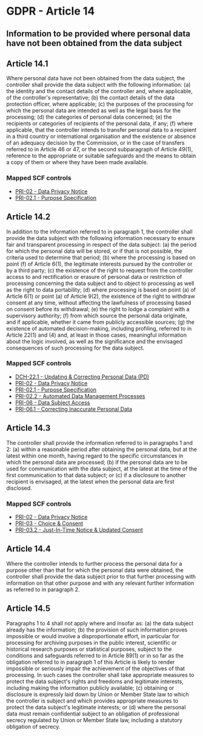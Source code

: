 # GDPR - Article 14
## Information to be provided where personal data have not been obtained from the data subject


## Article 14.1
Where personal data have not been obtained from the data subject, the controller shall provide the data subject with the following information:
(a) the identity and the contact details of the controller and, where applicable, of the controller's representative;
(b) the contact details of the data protection officer, where applicable;
(c) the purposes of the processing for which the personal data are intended as well as the legal basis for the processing;
(d) the categories of personal data concerned;
(e) the recipients or categories of recipients of the personal data, if any;
(f) where applicable, that the controller intends to transfer personal data to a recipient in a third country or international organisation and the existence or absence of an adequacy decision by the Commission, or in the case of transfers referred to in Article 46 or 47, or the second subparagraph of Article 49(1), reference to the appropriate or suitable safeguards and the means to obtain a copy of them or where they have been made available.

### Mapped SCF controls
- [PRI-02 - Data Privacy Notice](../scf/pri-02-dataprivacynotice.md)
- [PRI-02.1 - Purpose Specification](../scf/pri-021-purposespecification.md)

## Article 14.2
In addition to the information referred to in paragraph 1, the controller shall provide the data subject with the following information necessary to ensure fair and transparent processing in respect of the data subject:
(a) the period for which the personal data will be stored, or if that is not possible, the criteria used to determine that period;
(b) where the processing is based on point (f)  of Article 6(1), the legitimate interests pursued by the controller or by a third party;
(c) the existence of the right to request from the controller access to and rectification or erasure of personal data or restriction of processing concerning the data subject and to object to processing as well as the right to data portability;
(d) where processing is based on point (a)  of Article 6(1) or point (a)  of Article 9(2), the existence of the right to withdraw consent at any time, without affecting the lawfulness of processing based on consent before its withdrawal;
(e) the right to lodge a complaint with a supervisory authority;
(f) from which source the personal data originate, and if applicable, whether it came from publicly accessible sources;
(g) the existence of automated decision-making, including profiling, referred to in Article 22(1) and (4) and, at least in those cases, meaningful information about the logic involved, as well as the significance and the envisaged consequences of such processing for the data subject.

### Mapped SCF controls
- [DCH-22.1 - Updating & Correcting Personal Data (PD)](../scf/dch-221-updating&correctingpersonaldatapd.md)
- [PRI-02 - Data Privacy Notice](../scf/pri-02-dataprivacynotice.md)
- [PRI-02.1 - Purpose Specification](../scf/pri-021-purposespecification.md)
- [PRI-02.2 - Automated Data Management Processes](../scf/pri-022-automateddatamanagementprocesses.md)
- [PRI-06 - Data Subject Access](../scf/pri-06-datasubjectaccess.md)
- [PRI-06.1 - Correcting Inaccurate Personal Data](../scf/pri-061-correctinginaccuratepersonaldata.md)

## Article 14.3
The controller shall provide the information referred to in paragraphs 1 and 2:
(a) within a reasonable period after obtaining the personal data, but at the latest within one month, having regard to the specific circumstances in which the personal data are processed;
(b) if the personal data are to be used for communication with the data subject, at the latest at the time of the first communication to that data subject; or
(c) if a disclosure to another recipient is envisaged, at the latest when the personal data are first disclosed.

### Mapped SCF controls
- [PRI-02 - Data Privacy Notice](../scf/pri-02-dataprivacynotice.md)
- [PRI-03 - Choice & Consent](../scf/pri-03-choice&consent.md)
- [PRI-03.2 - Just-In-Time Notice & Updated Consent](../scf/pri-032-just-in-timenotice&updatedconsent.md)

## Article 14.4
Where the controller intends to further process the personal data for a purpose other than that for which the personal data were obtained, the controller shall provide the data subject prior to that further processing with information on that other purpose and with any relevant further information as referred to in paragraph 2.

## Article 14.5
Paragraphs 1 to 4 shall not apply where and insofar as:
(a) the data subject already has the information;
(b) the provision of such information proves impossible or would involve a disproportionate effort, in particular for processing for archiving purposes in the public interest, scientific or historical research purposes or statistical purposes, subject to the conditions and safeguards referred to in Article 89(1) or in so far as the obligation referred to in paragraph 1 of this Article is likely to render impossible or seriously impair the achievement of the objectives of that processing. In such cases the controller shall take appropriate measures to protect the data subject's rights and freedoms and legitimate interests, including making the information publicly available;
(c) obtaining or disclosure is expressly laid down by Union or Member State law to which the controller is subject and which provides appropriate measures to protect the data subject's legitimate interests; or
(d) where the personal data must remain confidential subject to an obligation of professional secrecy regulated by Union or Member State law, including a statutory obligation of secrecy.
